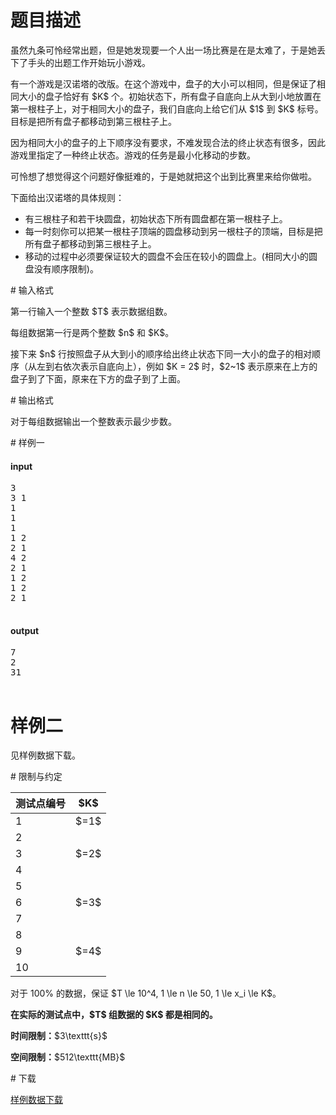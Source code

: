# 题目描述

<p>虽然九条可怜经常出题，但是她发现要一个人出一场比赛是在是太难了，于是她丢下了手头的出题工作开始玩小游戏。</p>
<p>有一个游戏是汉诺塔的改版。在这个游戏中，盘子的大小可以相同，但是保证了相同大小的盘子恰好有 $K$ 个。初始状态下，所有盘子自底向上从大到小地放置在第一根柱子上，对于相同大小的盘子，我们自底向上给它们从 $1$ 到 $K$ 标号。目标是把所有盘子都移动到第三根柱子上。</p>
<p>因为相同大小的盘子的上下顺序没有要求，不难发现合法的终止状态有很多，因此游戏里指定了一种终止状态。游戏的任务是最小化移动的步数。</p>
<p>可怜想了想觉得这个问题好像挺难的，于是她就把这个出到比赛里来给你做啦。</p>
<p>下面给出汉诺塔的具体规则：</p>
<ul><li>有三根柱子和若干块圆盘，初始状态下所有圆盘都在第一根柱子上。</li>
<li>每一时刻你可以把某一根柱子顶端的圆盘移动到另一根柱子的顶端，目标是把所有盘子都移动到第三根柱子上。</li>
<li>移动的过程中必须要保证较大的圆盘不会压在较小的圆盘上。(相同大小的圆盘没有顺序限制)。</li>
</ul># 输入格式


<p>第一行输入一个整数 $T$ 表示数据组数。</p>
<p>每组数据第一行是两个整数 $n$ 和 $K$。</p>
<p>接下来 $n$ 行按照盘子从大到小的顺序给出终止状态下同一大小的盘子的相对顺序（从左到右依次表示自底向上），例如 $K = 2$ 时，$2~1$ 表示原来在上方的盘子到了下面，原来在下方的盘子到了上面。</p>
# 输出格式


<p>对于每组数据输出一个整数表示最少步数。</p>
# 样例一


<h4>input</h4>
<pre>3
3 1
1
1
1
1 2
2 1
4 2
2 1
1 2
1 2
2 1

</pre>

<h4>output</h4>
<pre>7
2
31

</pre>

# 样例二


<p>见样例数据下载。</p>
# 限制与约定


<div class="table-responsive">
<table class="table table-bordered table-text-center table-vertical-middle"><thead><tr><th>测试点编号</th>
<th>$K$</th>
</tr></thead><tbody><tr><td>1</td><td>$=1$</td></tr><tr><td>2</td><td rowspan="3">$=2$</td></tr><tr><td>3</td></tr><tr><td>4</td></tr><tr><td>5</td><td rowspan="3">$=3$</td></tr><tr><td>6</td></tr><tr><td>7</td></tr><tr><td>8</td><td rowspan="3">$=4$</td></tr><tr><td>9</td></tr><tr><td>10</td></tr></tbody></table></div>

<p>对于 100% 的数据，保证 $T \le 10^4, 1 \le n \le 50, 1 \le x_i \le K$。</p>
<p><strong>在实际的测试点中，$T$ 组数据的 $K$ 都是相同的。</strong></p>
<p><strong>时间限制：</strong>$3\texttt{s}$</p>
<p><strong>空间限制：</strong>$512\texttt{MB}$</p>
# 下载


<p><a href="/download.php?type=problem&amp;id=294">样例数据下载</a></p>
